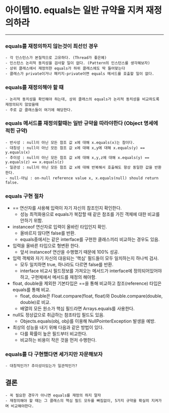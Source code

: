 # 아이템10.  equals는 일반 규약을 지켜 재정의하라

----
### equals를 재정의하지 않는것이 최선인 경우
    - 각 인스턴스가 본질적으로 고유하다. (Thread가 좋은예)
    - 인스턴스 논리적 동치성을 검사할 일이 없다. (Pattern의 인스턴스를 생각해보자)
    - 상위 클래스에서 재정의한 equals가 하위 클래스에도 딱 들어맞는다
    - 클래스가 private이거나 패키지-private이면 equals 메서드를 호출할 일이 없다.

### equals를 재정의해야 할 떄
    - 논리적 동치성을 확인해야 하는데, 상위 클래스의 equals가 논리적 동치성을 비교하도록 재정의되지 않았을때
    - 주로 값 클래스들이 여기에 해당한다.

### equals 메서드를 재정의할때는 일반 규약을 따라야한다 (Object 명세에 적힌 규약)

    - 반사성 : null이 아닌 모든 참조 값 x에 대해 x.equals(x)는 참이다.
    - 대칭성 : null이 아닌 모든 참조 값 x에 대해 x,y에 대해 x.equals(y) == y.equals(x)
    - 추이성 : null이 아닌 모든 참조 값 x에 대해 x,y,z에 대해 x.equals(y) == y.equals(z) == x.equals(z)
    - 일관성 : null이 아닌 모든 참조 값 x에 대해 반복해서 호출해도 항상 동일한 값을 반환한다.
    - null-아님 : on-null reference value x, x.equals(null) should return false.

### equals 구현 절차
* == 연산자를 사용해 입력이 자기 자신의 참조인지 확인한다.
    * 성능 최적화용으로 equals가 복잡할 때 같은 참조를 가진 객체에 대한 비교를 안하기 위함.
* instanceof 연산자로 입력이 올바린 타입인지 확인.
    * 올바르지 않다면 false를 반환.
    * equals중에서는 같은 interface를 구현한 클래스끼리 비교하는 경우도 있음.
* 입력을 올바른 타입으로 형변환 한다.
    * 앞서 instanceof 연산을 수행했기 때문에 100% 성공.
* 입력 객체와 자기 자신의 대응되는 '핵심' 필드들이 모두 일치하는지 하나씩 검사.
    * 모두 일치하면 true, 하나라도 다르면 false를 반환.
    * interface 비교시 필드정보를 가져오는 메서드가 interface에 정의되어있어야하고, 구현체에서 메서드를 재정의 해야함.
* float, double을 제외한 기본타입은 ==을 통해 비교하고 참조(reference) 타입은 equals를 통해 비교.
    * float, double은 Float.compare(float, float)와 Double.compare(double, double)로 비교.
    * 배열의 모든 원소가 핵심 필드라면 Arrays.equals를 사용한다.
* null도 정상값으로 취급하는 참조타입 필드도 있음.
    * Objects.equals(obj, obj)를 이용해 NullPointerException 발생을 예방.
* 최상의 성능을 내기 위해 다음과 같은 방법이 있다.
    * 다를 확률이 높은 필드부터 비교한다.
    * 비교하는 비용이 작은 것을 먼저 수행한다.

### equals를 다 구현했다면 세가지만 자문해보자
    - 대칭적인가? 추이성이있는가 일관적인가?

## 결론
    - 꼭 필요한 경우가 아니면 equals를 재정의 하지 말자
    - 재정의해야 할 때는 그 클래스의 핵심 필드 모두를 빠짐없이, 5가지 규약을 확실히 지켜가며 비교해야한다.
